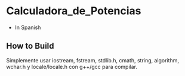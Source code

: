 # Calculadora_de_Potencias

* In Spanish

## How to Build

Simplemente usar iostream, fstream, stdlib.h, cmath, string, algorithm, wchar.h y locale/locale.h con g++/gcc para compilar.
